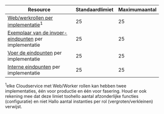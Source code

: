 | Resource | Standaardlimiet | Maximumaantal |
| --- | --- | --- |
| [Web/werkrollen per implementatie](../articles/cloud-services/cloud-services-choose-me.md)<sup>1</sup> |25 |25 |
| [Exemplaar van de invoer-eindpunten](http://msdn.microsoft.com/library/gg557552.aspx#InstanceInputEndpoint) per implementatie |25 |25 |
| [Voer de eindpunten](http://msdn.microsoft.com/library/gg557552.aspx#InputEndpoint) per implementatie |25 |25 |
| [Interne eindpunten](http://msdn.microsoft.com/library/gg557552.aspx#InternalEndpoint) per implementatie |25 |25 |

<sup>1</sup>elke Cloudservice met Web/Worker rollen kan hebben twee implementaties, één voor productie en één voor fasering. Houd er ook rekening mee dat deze limiet toohello aantal afzonderlijke functies (configuratie) en niet Hallo aantal instanties per rol (vergroten/verkleinen) verwijst.

